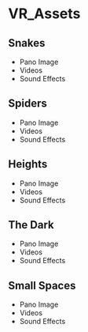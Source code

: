 # VR_Assets

## Snakes
- Pano Image
- Videos
- Sound Effects


## Spiders
- Pano Image
- Videos
- Sound Effects


## Heights
- Pano Image
- Videos
- Sound Effects


## The Dark
- Pano Image
- Videos
- Sound Effects


## Small Spaces
- Pano Image
- Videos
- Sound Effects
